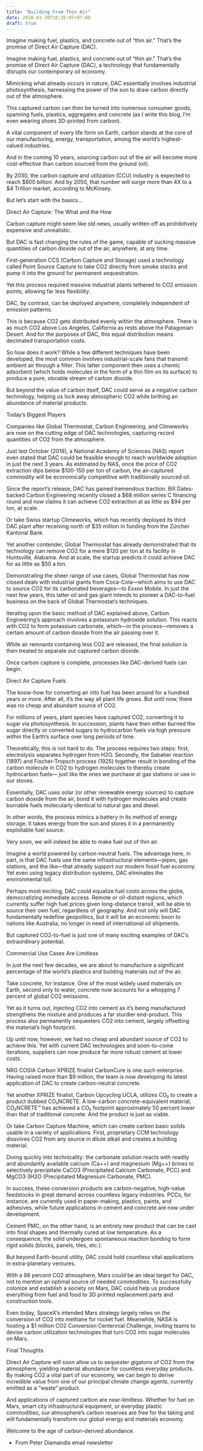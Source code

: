 ```yaml
---
title: "Building From Thin Air"
date: 2020-01-20T18:35:07+07:00
draft: true
---
```


Imagine making fuel, plastics, and concrete out of “thin air." That’s the promise of Direct Air Capture (DAC).

Imagine making fuel, plastics, and concrete out of “thin air." That’s the promise of Direct Air Capture (DAC), a technology that fundamentally disrupts our contemporary oil economy.

Mimicking what already occurs in nature, DAC essentially involves industrial photosynthesis, harnessing the power of the sun to draw carbon directly out of the atmosphere.

This captured carbon can then be turned into numerous consumer goods, spanning fuels, plastics, aggregates and concrete (as I write this blog, I’m even wearing shoes 3D-printed from carbon).

A vital component of every life form on Earth, carbon stands at the core of our manufacturing, energy, transportation, among the world’s highest-valued industries.

And in the coming 10 years, sourcing carbon out of the air will become more cost-effective than carbon sourced from the ground (oil).

By 2030, the carbon capture and utilization (CCU) industry is expected to reach $800 billion. And by 2050, that number will surge more than 4X to a $4 Trillion market, according to McKinsey.

But let’s start with the basics…

Direct Air Capture: The What and the How

Carbon capture might seem like old news, usually written off as prohibitively expensive and unrealistic.

But DAC is fast changing the rules of the game, capable of sucking massive quantities of carbon dioxide out of the air, anywhere, at any time.

First-generation CCS (Carbon Capture and Storage) used a technology called Point Source Capture to take CO2 directly from smoke stacks and pump it into the ground for permanent sequestration.

Yet this process required massive industrial plants tethered to CO2 emission points, allowing far less flexibility.

DAC, by contrast, can be deployed anywhere, completely independent of emission patterns.

This is because CO2 gets distributed evenly within the atmosphere. There is as much CO2 above Los Angeles, California as rests above the Patagonian Desert. And for the purposes of DAC, this equal distribution means decimated transportation costs.

So how does it work? While a few different techniques have been developed, the most common involves industrial-scale fans that transmit ambient air through a filter. This latter component then uses a chemic adsorbent (which holds molecules in the form of a thin film on its surface) to produce a pure, storable stream of carbon dioxide.

But beyond the value of carbon itself, DAC could serve as a negative carbon technology, helping us lock away atmospheric CO2 while birthing an abundance of material products.

Today’s Biggest Players

Companies like Global Thermostat, Carbon Engineering, and Climeworks are now on the cutting edge of DAC technologies, capturing record quantities of CO2 from the atmosphere.

Just last October (2018), a National Academy of Sciences (NAS) report even stated that DAC could be feasible enough to reach worldwide adoption in just the next 3 years. As estimated by NAS, once the price of CO2 extraction dips below $100-150 per ton of carbon, the air-captured commodity will be economically competitive with traditionally sourced oil.

Since the report’s release, DAC has gained tremendous traction. Bill Gates-backed Carbon Engineering recently closed a $68 million series C financing round and now claims it can achieve CO2 extraction at as little as $94 per ton, at scale.

Or take Swiss startup Climeworks, which has recently deployed its third DAC plant after receiving north of $35 million in funding from the Zürcher Kantonal Bank.

Yet another contender, Global Thermostat has already demonstrated that its technology can remove CO2 for a mere $120 per ton at its facility in Huntsville, Alabama. And at scale, the startup predicts it could achieve DAC for as little as $50 a ton.

Demonstrating the sheer range of use cases, Global Thermostat has now closed deals with industrial giants from Coca-Cola—which aims to use DAC to source CO2 for its carbonated beverages—to Exxon Mobile. In just the next few years, this latter oil and gas giant intends to pioneer a DAC-to-fuel business on the back of Global Thermostat’s techniques.

Iterating upon the basic method of DAC explained above, Carbon Engineering’s approach involves a potassium hydroxide solution. This reacts with CO2 to form potassium carbonate, which—in the process—removes a certain amount of carbon dioxide from the air passing over it.

While air remnants containing less CO2 are released, the final solution is then treated to separate out captured carbon dioxide.

Once carbon capture is complete, processes like DAC-derived fuels can begin.

Direct Air Capture Fuels

The know-how for converting air into fuel has been around for a hundred years or more. After all, it’s the way all plant life grows. But until now, there was no cheap and abundant source of CO2.

For millions of years, plant species have captured CO2, converting it to sugar via photosynthesis. In succession, plants have then either burned the sugar directly or converted sugars to hydrocarbon fuels via high pressure within the Earth’s surface over long periods of time.

Theoretically, this is not hard to do. The process requires two steps: first, electrolysis separates hydrogen from H2O. Secondly, the Sabatier reaction (1897) and Fischer-Tropsch process (1925) together result in bonding of the carbon molecule in CO2 to hydrogen molecules to thereby create hydrocarbon fuels— just like the ones we purchase at gas stations or use in our stoves.

Essentially, DAC uses solar (or other renewable energy sources) to capture carbon dioxide from the air, bond it with hydrogen molecules and create burnable fuels molecularly identical to natural gas and diesel.

In other words, the process mimics a battery in its method of energy storage. It takes energy from the sun and stores it in a permanently exploitable fuel source.

Very soon, we will indeed be able to make fuel out of thin air.

Imagine a world powered by carbon-neutral fuels. The advantage here, in part, is that DAC fuels use the same infrastructural elements—pipes, gas stations, and the like—that already support our modern fossil fuel economy. Yet even using legacy distribution systems, DAC eliminates the environmental toll.

Perhaps most exciting, DAC could equalize fuel costs across the globe, democratizing immediate access. Remote or oil-distant regions, which currently suffer high fuel prices given long-distance transit, will be able to source their own fuel, regardless of geography. And not only will DAC fundamentally redefine geopolitics, but it will be an economic boon to nations like Australia, no longer in need of international oil shipments.

But captured CO2-to-fuel is just one of many exciting examples of DAC’s extraordinary potential.

Commercial Use Cases Are Limitless

In just the next few decades, we are about to manufacture a significant percentage of the world’s plastics and building materials out of the air.

Take concrete, for instance. One of the most widely used materials on Earth, second only to water, concrete now accounts for a whopping 7 percent of global CO2 emissions.

Yet as it turns out, injecting CO2 into cement as it’s being manufactured strengthens the mixture and produces a far sturdier end-product. This process also permanently sequesters CO2 into cement, largely offsetting the material’s high footprint.

Up until now, however, we had no cheap and abundant source of CO2 to achieve this. Yet with current DAC technologies and soon-to-come iterations, suppliers can now produce far more robust cement at lower costs.

NRG COSIA Carbon XPRIZE finalist CarbonCure is one such enterprise. Having raised more than $9 million, the team is now developing its latest application of DAC to create carbon-neutral concrete.

Yet another XPRIZE finalist, Carbon Upcycling UCLA, utilizes CO₂ to create a product dubbed CO₂NCRETE. A low-carbon concrete-equivalent material, CO₂NCRETE™ has achieved a CO₂ footprint approximately 50 percent lower than that of traditional concrete. And the product is just as viable.

Or take Carbon Capture Machine, which can create carbon basic solids usable in a variety of applications. First, proprietary CCM technology dissolves CO2 from any source in dilute alkali and creates a building material.

Diving quickly into technicality: the carbonate solution reacts with readily and abundantly available calcium (Ca++) and magnesium (Mg++) brines to selectively precipitate CaCO3 (Precipitated Calcium Carbonate, PCC) and MgCO3·3H2O (Precipitated Magnesium Carbonate, PMC).

In success, these conversion products are carbon-negative, high-value feedstocks in great demand across countless legacy industries. PCCs, for instance, are currently used in paper-making, plastics, paints, and adhesives, while future applications in cement and concrete are now under development.

Cement PMC, on the other hand, is an entirely new product that can be cast into final shapes and thermally cured at low temperature. As a consequence, the solid undergoes spontaneous reaction bonding to form rigid solids (blocks, panels, tiles, etc.).

But beyond Earth-bound utility, DAC could hold countless vital applications in extra-planetary ventures.

With a 98 percent CO2 atmosphere, Mars could be an ideal target for DAC, not to mention an optimal source of needed commodities. To successfully colonize and establish a society on Mars, DAC could help us produce everything from fuel and food to 3D printed replacement parts and construction tools.

Even today, SpaceX’s intended Mars strategy largely relies on the conversion of CO2 into methane for rocket fuel. Meanwhile, NASA is hosting a $1 million CO2 Conversion Centennial Challenge, inviting teams to devise carbon utilization technologies that turn CO2 into sugar molecules on Mars.

Final Thoughts

Direct Air Capture will soon allow us to sequester gigatons of CO2 from the atmosphere, yielding material abundance for countless everyday products. By making CO2 a vital part of our economy, we can begin to derive incredible value from one of our principal climate change agents, currently emitted as a “waste” product.

And applications of captured carbon are near-limitless. Whether for fuel on Mars, smart city infrastructural equipment, or everyday plastic commodities, our atmosphere’s carbon reserves are free for the taking and will fundamentally transform our global energy and materials economy.

Welcome to the age of carbon-derived abundance.

- From Peter Diamandis email newsletter